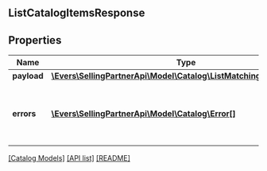 ## ListCatalogItemsResponse

## Properties

Name | Type | Description | Notes
------------ | ------------- | ------------- | -------------
**payload** | [**\Evers\SellingPartnerApi\Model\Catalog\ListMatchingItemsResponse**](ListMatchingItemsResponse.md) |  | [optional]
**errors** | [**\Evers\SellingPartnerApi\Model\Catalog\Error[]**](Error.md) | A list of error responses returned when a request is unsuccessful. | [optional]

[[Catalog Models]](../) [[API list]](../../Api) [[README]](../../../README.md)
